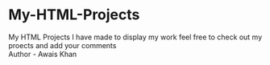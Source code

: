# My-HTML-Projects
My HTML Projects I have made to display my work feel free to check out my proects and add your comments
<br>
Author - Awais Khan 
